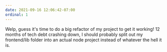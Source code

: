 ```yaml
---
date: 2021-09-16 12:06:42-07:00
ordinal: 1
---
```


Welp, guess it's time to do a big refactor of my project to get it working! 12
months of tech debt crashing down, I should probably split out my frontend/lib
folder into an actual node project instead of whatever the hell it is.
